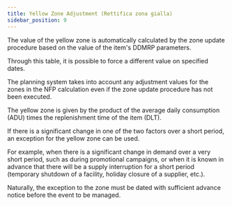 ```yaml
---
title: Yellow Zone Adjustment (Rettifica zona gialla)
sidebar_position: 9
---
```


The value of the yellow zone is automatically calculated by the zone update procedure based on the value of the item's DDMRP parameters.

Through this table, it is possible to force a different value on specified dates.

The planning system takes into account any adjustment values for the zones in the NFP calculation even if the zone update procedure has not been executed.

The yellow zone is given by the product of the average daily consumption (ADU) times the replenishment time of the item (DLT).

If there is a significant change in one of the two factors over a short period, an exception for the yellow zone can be used.

For example, when there is a significant change in demand over a very short period, such as during promotional campaigns, or when it is known in advance that there will be a supply interruption for a short period (temporary shutdown of a facility, holiday closure of a supplier, etc.).

Naturally, the exception to the zone must be dated with sufficient advance notice before the event to be managed.